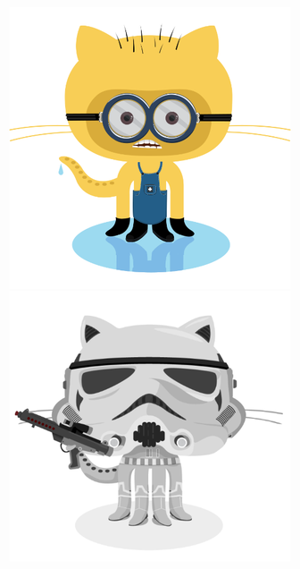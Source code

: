 
![Minion](./assets/minion.png)
![Stormtroopocat](./assets/stormtroopocat.jpg "The Stormtroopocat")
